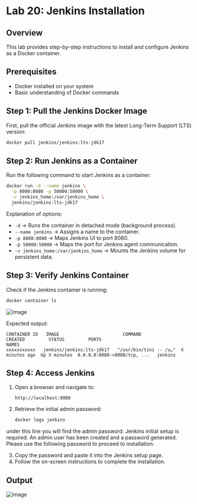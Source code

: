 # Lab 20: Jenkins Installation

## Overview
This lab provides step-by-step instructions to install and configure Jenkins as a Docker container.

## Prerequisites
- Docker installed on your system
- Basic understanding of Docker commands

## Step 1: Pull the Jenkins Docker Image
First, pull the official Jenkins image with the latest Long-Term Support (LTS) version:
```sh
docker pull jenkins/jenkins:lts-jdk17
```

## Step 2: Run Jenkins as a Container
Run the following command to start Jenkins as a container:
```sh
docker run -d --name jenkins \
  -p 8080:8080 -p 50000:50000 \
  -v jenkins_home:/var/jenkins_home \
  jenkins/jenkins:lts-jdk17
```
Explanation of options:
- `-d` → Runs the container in detached mode (background process).
- `--name jenkins` → Assigns a name to the container.
- `-p 8080:8080` → Maps Jenkins UI to port 8080.
- `-p 50000:50000` → Maps the port for Jenkins agent communication.
- `-v jenkins_home:/var/jenkins_home` → Mounts the Jenkins volume for persistent data.

## Step 3: Verify Jenkins Container
Check if the Jenkins container is running:
```sh
docker container ls
```
![image](https://github.com/user-attachments/assets/1e10a761-a6c4-459d-a0e7-0174ea73103a)

Expected output:
```
CONTAINER ID   IMAGE                        COMMAND                CREATED         STATUS         PORTS                              NAMES
xxxxxxxxxxx   jenkins/jenkins:lts-jdk17   "/usr/bin/tini -- /u…"  X minutes ago  Up X minutes  0.0.0.0:8080->8080/tcp, ...   jenkins
```

## Step 4: Access Jenkins
1. Open a browser and navigate to:
   ```
   http://localhost:8080
   ```
2. Retrieve the initial admin password:
   ```sh
   docker logs jenkins 
   ```
   
under this line you will find the admin password: 
Jenkins initial setup is required. An admin user has been created and a password generated.
Please use the following password to proceed to installation:

3. Copy the password and paste it into the Jenkins setup page.
4. Follow the on-screen instructions to complete the installation.

## Output

![image](https://github.com/user-attachments/assets/f17ebfb8-449b-410e-b939-2b50cc327051)



